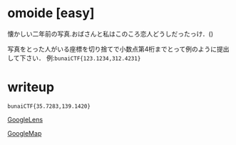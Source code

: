 # omoide [easy]
懐かしい二年前の写真.おばさんと私はこのころ恋人どうしだったっけ．()

写真をとった人がいる座標を切り捨てで小数点第4桁までとって例のように提出して下さい．
例:`bunaiCTF{123.1234,312.4231}`

# writeup
`bunaiCTF{35.7283,139.1420}`

[GoogleLens](https://lens.google.com/search?p=AXAp4whbVtyKP696fby3zux_ve2O6W3EmX8Ovi5swJAuIT_Qdi-wVsQI04yw5_VlnkBuVjnHbw5mPtaFpRKt4re5FKbSs0CxP0b0QEb9ysuMdEtrrrDLEH2JibLKmHiw70e6YAP-KNzAwilRrlVne7PqdP_OOmQSsh3Rgk_tIK5CdBQlqReSJdr8Z2xokuLBuDzUmjzmIB3Df7xBSDuaSMSsS6_3m-0dYOILgrSZHZrdSXszq_pSMhN3cmMPKAboh9yFphgzu6mIq1WRwMm9KbSWY8oELKbUwZXImI3Y3z1wZK_Mb5F0F05mjmH7HLwZTRGrUVHegEQ6MAgHr_dHPPRPucHnFaej&ep=gisbubb&hl=ja&re=df#lns=W251bGwsbnVsbCxudWxsLG51bGwsbnVsbCxudWxsLG51bGwsIkVrY0tKR1kyTURZMk1XWTVMVE5rT0dZdE5EVmlOQzA1WlRoa0xUUmpaakEyTURnMVpUTTROaElmY3poRWNGaEphRVZOYWpCV2QwMURZVjlYYUdaVlQxZDFURm90TjFWU1p3PT0iLG51bGwsbnVsbCxudWxsXQ==)

[GoogleMap](https://www.google.com/maps/@35.7283854,139.1420247,2a,75y,118.74h,26.9t/data=!3m9!1e1!3m7!1sHBMlzST-h5JiWEnlVOoz9g!2e0!7i16384!8i8192!9m2!1b1!2i37)